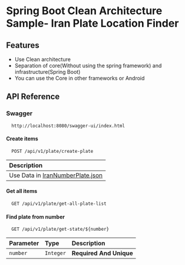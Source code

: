 
# Spring Boot Clean Architecture Sample- Iran Plate Location Finder


## Features

- Use Clean architecture 
- Separation of core(Without using the spring framework) and infrastructure(Spring Boot)
- You can use the Core in other frameworks or Android


## API Reference

### Swagger

```http
  http://localhost:8080/swagger-ui/index.html
```

#### Create items

```http
  POST /api/v1/plate/create-plate
```

| Description                       |
| :-------------------------------- |
| Use Data in [IranNumberPlate.json](https://github.com/sudoitir/IranVehicleNumberPlateLocationFinder/blob/master/IranNumberPlate.json)          |




#### Get all items

```http
  GET /api/v1/plate/get-all-plate-list
```

#### Find plate from number

```http
  GET /api/v1/plate/get-state/${number}
```

| Parameter | Type     | Description                       |
| :-------- | :------- | :-------------------------------- |
| `number`  | `Integer`| **Required And Unique**           |
